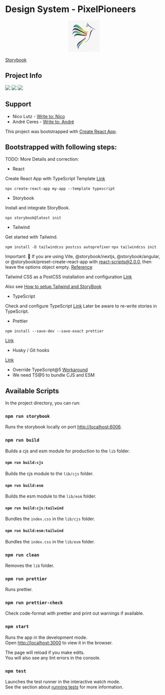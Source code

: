 # Design System - PixelPioneers

<section align="center">
  <a href="https://ost-cas-fee-adv-23-24.github.io/design-system-component-library-pixelpioneers">
    <img src="src/assets/pixelpioneers.png" alt="PixelPioneers" width="100" height="100">
  </a>
</section>

[Storybook](https://ost-cas-fee-adv-23-24.github.io/design-system-component-library-pixelpioneers)

## Project Info

![](https://img.shields.io/github/actions/workflow/status/ost-cas-fee-adv-23-24/design-system-component-library-pixelpioneers/deploy-storybook.yaml?label=github%20pages)
![](https://img.shields.io/github/license/ost-cas-fee-adv-23-24/design-system-component-library-pixelpioneers)
![](https://img.shields.io/github/contributors/ost-cas-fee-adv-23-24/design-system-component-library-pixelpioneers)

## Support

-   Nico Lutz - [Write to: Nico](mailto:nico.lutz@ost.ch)
-   André Ceres - [Write to: André](mailto:andre.ceres@ost.ch)

This project was bootstrapped with [Create React App](https://github.com/facebook/create-react-app).

## Bootstrapped with following steps:

TODO: More Details and correction:

-   React

Create React App with TypeScript Template [Link](https://create-react-app.dev/docs/getting-started)

`npx create-react-app my-app --template typescript`

-   Storybook

Install and integrate StoryBook.

`npx storybook@latest init`

-   Tailwind

Get started with Tailwind.

`npm install -D tailwindcss postcss autoprefixer`
`npx tailwindcss init`

Important:
📣 If you are using Vite, @storybook/nextjs, @storybook/angular, or @storybook/preset-create-react-app with react-scripts@2.0.0, then leave the options object empty.
[Reference](https://github.com/storybookjs/addon-styling/blob/main/docs/getting-started/tailwind.md)

Tailwind CSS as a PostCSS installation and configuration [Link](https://tailwindcss.com/docs/installation/using-postcss)

Also see [How to setup Tailwind and StoryBook](https://storybook.js.org/recipes/tailwindcss)

-   TypeScript

Check and configure TypeScript [Link](https://storybook.js.org/docs/react/configure/typescript)
Later be aware to re-write stories in TypeScript.

-   Prettier

`npm install --save-dev --save-exact prettier`

[Link](https://prettier.io/docs/en/install)

-   Husky / Git hooks

[Link](https://prettier.io/docs/en/install)

-   Override TypeScript@5 [Workaround](https://github.com/facebook/create-react-app/issues/13080)
-   We need TS@5 to bundle CJS and ESM

## Available Scripts

In the project directory, you can run:

### `npm run storybook`

Runs the storybook locally on port [http://localhost:6006](http://localhost:6006).

### `npm run build`

Builds a cjs and esm module for production to the `lib` folder.

#### `npm run build:cjs`

Builds the cjs module to the `lib/cjs` folder.

#### `npm run build:esm`

Builds the esm module to the `lib/esm` folder.

#### `npm run build:cjs:tailwind`

Bundles the `index.css` in the `lib/cjs` folder.

#### `npm run build:esm:tailwind`

Bundles the `index.css` in the `lib/esm` folder.

### `npm run clean`

Removes the `lib` folder.

### `npm run prettier`

Runs prettier.

### `npm run prettier-check`

Check code-format with prettier and print out warnings if available.

### `npm start`

Runs the app in the development mode.\
Open [http://localhost:3000](http://localhost:3000) to view it in the browser.

The page will reload if you make edits.\
You will also see any lint errors in the console.

### `npm test`

Launches the test runner in the interactive watch mode.\
See the section about [running tests](https://facebook.github.io/create-react-app/docs/running-tests) for more
information.
